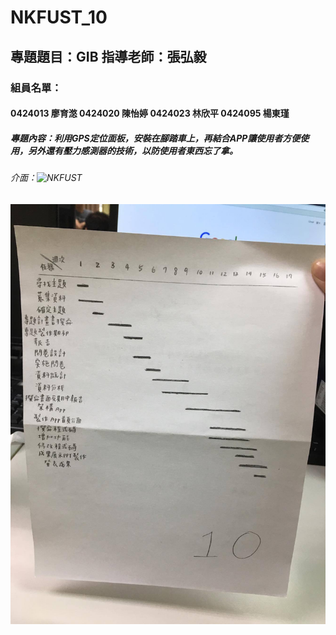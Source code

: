 # NKFUST_10
## 專題題目：GIB 指導老師：張弘毅
### 組員名單：
#### 0424013 廖育滺 0424020 陳怡婷 0424023 林欣平 0424095 楊東瑾
##### 專題內容：利用GPS定位面板，安裝在腳踏車上，再結合APP讓使用者方便使用，另外還有壓力感測器的技術，以防使用者東西忘了拿。
###### 介面：![NKFUST](http://goodidea.nkfust.edu.tw/files/swt0BnKRE8RheqCLzmWkaQ==.jpg)
![NKFUST](123.jpg) 

